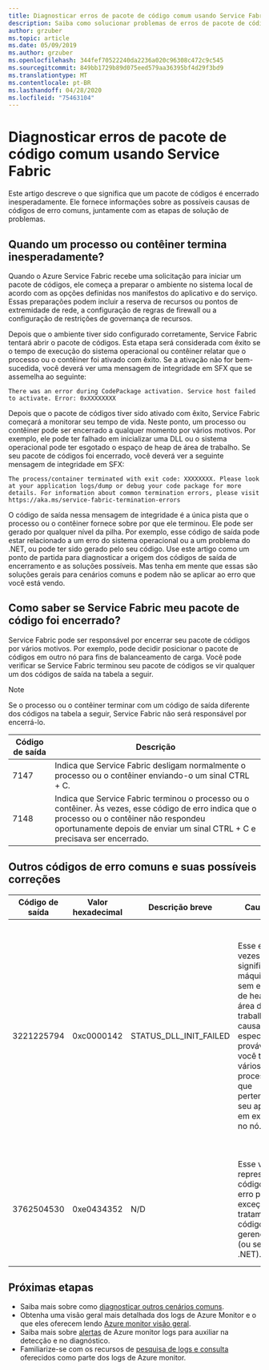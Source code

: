 ```yaml
---
title: Diagnosticar erros de pacote de código comum usando Service Fabric
description: Saiba como solucionar problemas de erros de pacote de código comum com o Azure Service Fabric
author: grzuber
ms.topic: article
ms.date: 05/09/2019
ms.author: grzuber
ms.openlocfilehash: 344fef70522240da2236a020c96308c472c9c545
ms.sourcegitcommit: 849bb1729b89d075eed579aa36395bf4d29f3bd9
ms.translationtype: MT
ms.contentlocale: pt-BR
ms.lasthandoff: 04/28/2020
ms.locfileid: "75463104"
---
```

# <a name="diagnose-common-code-package-errors-by-using-service-fabric"></a>Diagnosticar erros de pacote de código comum usando Service Fabric

Este artigo descreve o que significa que um pacote de códigos é encerrado inesperadamente. Ele fornece informações sobre as possíveis causas de códigos de erro comuns, juntamente com as etapas de solução de problemas.

## <a name="when-does-a-process-or-container-terminate-unexpectedly"></a>Quando um processo ou contêiner termina inesperadamente?

Quando o Azure Service Fabric recebe uma solicitação para iniciar um pacote de códigos, ele começa a preparar o ambiente no sistema local de acordo com as opções definidas nos manifestos do aplicativo e do serviço. Essas preparações podem incluir a reserva de recursos ou pontos de extremidade de rede, a configuração de regras de firewall ou a configuração de restrições de governança de recursos. 

Depois que o ambiente tiver sido configurado corretamente, Service Fabric tentará abrir o pacote de códigos. Esta etapa será considerada com êxito se o tempo de execução do sistema operacional ou contêiner relatar que o processo ou o contêiner foi ativado com êxito. Se a ativação não for bem-sucedida, você deverá ver uma mensagem de integridade em SFX que se assemelha ao seguinte:

```
There was an error during CodePackage activation. Service host failed to activate. Error: 0xXXXXXXXX
```

Depois que o pacote de códigos tiver sido ativado com êxito, Service Fabric começará a monitorar seu tempo de vida. Neste ponto, um processo ou contêiner pode ser encerrado a qualquer momento por vários motivos. Por exemplo, ele pode ter falhado em inicializar uma DLL ou o sistema operacional pode ter esgotado o espaço de heap de área de trabalho. Se seu pacote de códigos foi encerrado, você deverá ver a seguinte mensagem de integridade em SFX:

```
The process/container terminated with exit code: XXXXXXXX. Please look at your application logs/dump or debug your code package for more details. For information about common termination errors, please visit https://aka.ms/service-fabric-termination-errors
```

O código de saída nessa mensagem de integridade é a única pista que o processo ou o contêiner fornece sobre por que ele terminou. Ele pode ser gerado por qualquer nível da pilha. Por exemplo, esse código de saída pode estar relacionado a um erro do sistema operacional ou a um problema do .NET, ou pode ter sido gerado pelo seu código. Use este artigo como um ponto de partida para diagnosticar a origem dos códigos de saída de encerramento e as soluções possíveis. Mas tenha em mente que essas são soluções gerais para cenários comuns e podem não se aplicar ao erro que você está vendo.

## <a name="how-can-i-tell-if-service-fabric-terminated-my-code-package"></a>Como saber se Service Fabric meu pacote de código foi encerrado?

Service Fabric pode ser responsável por encerrar seu pacote de códigos por vários motivos. Por exemplo, pode decidir posicionar o pacote de códigos em outro nó para fins de balanceamento de carga. Você pode verificar se Service Fabric terminou seu pacote de códigos se vir qualquer um dos códigos de saída na tabela a seguir.

>[!NOTE]
> Se o processo ou o contêiner terminar com um código de saída diferente dos códigos na tabela a seguir, Service Fabric não será responsável por encerrá-lo.

Código de saída | Descrição
--------- | -----------
7147 | Indica que Service Fabric desligam normalmente o processo ou o contêiner enviando-o um sinal CTRL + C.
7148 | Indica que Service Fabric terminou o processo ou o contêiner. Às vezes, esse código de erro indica que o processo ou o contêiner não respondeu oportunamente depois de enviar um sinal CTRL + C e precisava ser encerrado.


## <a name="other-common-error-codes-and-their-potential-fixes"></a>Outros códigos de erro comuns e suas possíveis correções

Código de saída | Valor hexadecimal | Descrição breve | Causa raiz | Correção potencial
--------- | --------- | ----------------- | ---------- | -------------
3221225794 | 0xc0000142 | STATUS_DLL_INIT_FAILED | Esse erro às vezes significa que a máquina ficou sem espaço de heap de área de trabalho. Essa causa é especialmente provável se você tiver vários processos que pertencem ao seu aplicativo em execução no nó. | Se seu programa não foi criado para responder a sinais CTRL + C, você poderá habilitar a configuração **EnableActivateNoWindow** no manifesto do cluster. A habilitação dessa configuração significa que seu pacote de códigos será executado sem uma janela GUI e não receberá sinais CTRL + C. Essa ação também reduz a quantidade de espaço de heap de área de trabalho que cada processo consome. Se o seu pacote de códigos precisar receber sinais CTRL + C, você poderá aumentar o tamanho do heap de área de trabalho do nó.
3762504530 | 0xe0434352 | N/D | Esse valor representa o código de erro para uma exceção sem tratamento do código gerenciado (ou seja, .NET). | Esse código de saída indica que seu aplicativo gerou uma exceção que permanece sem tratamento e que encerrou o processo. Como a primeira etapa para determinar o que disparou esse erro, depure os logs e os arquivos de despejo do aplicativo.

## <a name="next-steps"></a>Próximas etapas

* Saiba mais sobre como [diagnosticar outros cenários comuns](service-fabric-diagnostics-common-scenarios.md).
* Obtenha uma visão geral mais detalhada dos logs de Azure Monitor e o que eles oferecem lendo [Azure monitor visão geral](../operations-management-suite/operations-management-suite-overview.md).
* Saiba mais sobre [alertas](../log-analytics/log-analytics-alerts.md) de Azure monitor logs para auxiliar na detecção e no diagnóstico.
* Familiarize-se com os recursos de [pesquisa de logs e consulta](../log-analytics/log-analytics-log-searches.md) oferecidos como parte dos logs de Azure monitor.
